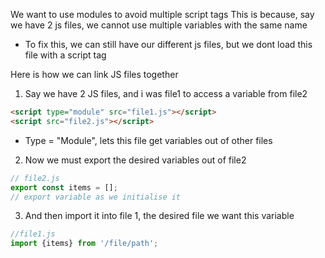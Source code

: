 
We want to use modules to avoid multiple script tags
	This is because, say we have 2 js files, we cannot use multiple variables with the same name



- To fix this, we can still have our different js files, but we dont load this file with a script tag

Here is how we can link JS files together

1. Say we have 2 JS files, and i was file1 to access a variable from file2

```HTML
<script type="module" src="file1.js"></script>
<script src="file2.js"></script>
```
- Type = "Module", lets this file get variables out of other files

2. Now we must export the desired variables out of file2

```JavaScript
// file2.js
export const items = [];
// export variable as we initialise it
```

3. And then import it into file 1, the desired file we want this variable

```JavaScript
//file1.js
import {items} from '/file/path';
```
